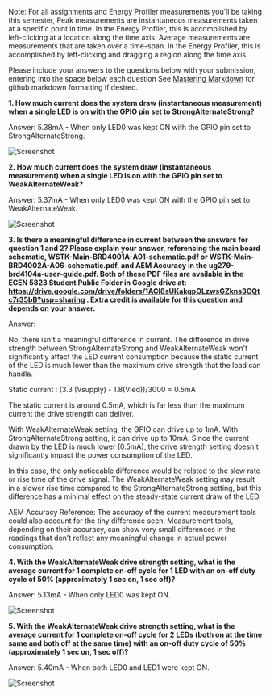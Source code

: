 Note: For all assignments and Energy Profiler measurements you’ll be taking this semester,  Peak measurements are instantaneous measurements taken at a specific point in time. In the Energy Profiler, this is accomplished by left-clicking at a location along the time axis.
Average measurements are measurements that are taken over a time-span. In the Energy Profiler, this is accomplished by left-clicking and dragging a region along the time axis.

Please include your answers to the questions below with your submission, entering into the space below each question
See [Mastering Markdown](https://guides.github.com/features/mastering-markdown/) for github markdown formatting if desired.

**1. How much current does the system draw (instantaneous measurement) when a single LED is on with the GPIO pin set to StrongAlternateStrong?**
  
   Answer: 5.38mA - When only LED0 was kept ON with the GPIO pin set to StrongAlternateStrong.

   ![Screenshot](screenshots/SASLED0.png)

**2. How much current does the system draw (instantaneous measurement) when a single LED is on with the GPIO pin set to WeakAlternateWeak?**
  
   Answer: 5.37mA - When only LED0 was kept ON with the GPIO pin set to WeakAlternateWeak. 

   ![Screenshot](screenshots/WAWLED0.png)

**3. Is there a meaningful difference in current between the answers for question 1 and 2? Please explain your answer, referencing the main board schematic, WSTK-Main-BRD4001A-A01-schematic.pdf or WSTK-Main-BRD4002A-A06-schematic.pdf, and AEM Accuracy in the ug279-brd4104a-user-guide.pdf. Both of these PDF files are available in the ECEN 5823 Student Public Folder in Google drive at: https://drive.google.com/drive/folders/1ACI8sUKakgpOLzwsGZkns3CQtc7r35bB?usp=sharing . Extra credit is available for this question and depends on your answer.**
  
   Answer:

   No, there isn't a meaningful difference in current. 
   The difference in drive strength between StrongAlternateStrong and WeakAlternateWeak won't significantly affect the LED current consumption because the static current of the LED is much lower than the maximum drive strength that the load can handle.

   Static current : (3.3 (Vsupply) - 1.8(Vled))/3000 = 0.5mA

   The static current is around 0.5mA, which is far less than the maximum current the drive strength can deliver.

   With WeakAlternateWeak setting, the GPIO can drive up to 1mA. With StrongAlternateStrong setting, it can drive up to 10mA. Since the current drawn by the LED is much lower (0.5mA), the drive strength setting doesn't significantly impact the power consumption of the LED.

   In this case, the only noticeable difference would be related to the slew rate or rise time of the drive signal. The WeakAlternateWeak setting may result in a slower rise time compared to the StrongAlternateStrong setting, but this difference has a minimal effect on the steady-state current draw of the LED.

   AEM Accuracy Reference: The accuracy of the current measurement tools could also account for the tiny difference seen. Measurement tools, depending on their accuracy, can show very small differences in the readings that don’t reflect any meaningful change in actual power consumption.


**4. With the WeakAlternateWeak drive strength setting, what is the average current for 1 complete on-off cycle for 1 LED with an on-off duty cycle of 50% (approximately 1 sec on, 1 sec off)?**
  
   Answer: 5.13mA - When only LED0 was kept ON.

   ![Screenshot](screenshots/AvgCurrentLED0.png)


**5. With the WeakAlternateWeak drive strength setting, what is the average current for 1 complete on-off cycle for 2 LEDs (both on at the time same and both off at the same time) with an on-off duty cycle of 50% (approximately 1 sec on, 1 sec off)?**
   
   Answer: 5.40mA - When both LED0 and LED1 were kept ON.
   
   ![Screenshot](screenshots/AvgCurrentLED0LED1.png)


